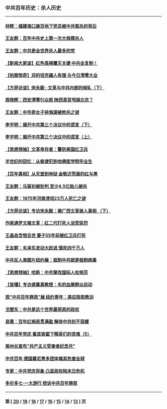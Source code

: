 ### 中共百年历史：杀人历史
---
#### [林辉：福建海口逾百地下党员被中共冤杀的背后](../../pages/nf1176106/n13878946.md?02080430) 
#### [王友群：百年中共史上第一次大规模杀人](../../pages/nf1176106/n13863785.md?02080430) 
#### [王友群：中共是全世界杀人最多的党](../../pages/nf1176106/n13860689.md?02080430) 
#### [【新闻大家谈】红色高棉覆灭关键 中共全复制！](../../pages/nf1176106/n13850222.md?02080430) 
#### [【拍案惊奇】邓的坦克碾人有理 与今日清零大业](../../pages/nf1176106/n13729574.md?02080430) 
#### [【方菲访谈】宋永毅 : 文革与中共内部的倾轧（下）](../../pages/nf1176106/n13486836.md?02080430) 
#### [周晓辉：西安清零引众怒 陕西高官甩锅北京？](../../pages/nf1176106/n13484627.md?02080430) 
#### [王友群：中华奇女子钟海源被枪杀之谜](../../pages/nf1176106/n13430555.md?02080430) 
#### [李宇明：揭开中共第三个决议中的谎言（下）](../../pages/nf1176106/n13389389.md?02080430) 
#### [李宇明：揭开中共第三个决议中的谎言（上）](../../pages/nf1176106/n13388697.md?02080430) 
#### [【思想领袖】文革幸存者：警防美国红卫兵](../../pages/nf1176106/n13339289.md?02080430) 
#### [半世纪的回忆：从偷渡犯到哈佛医学院毕业生](../../pages/nf1176106/n13345328.md?02080430) 
#### [【百年真相】从天堂到地狱 金敬迈荒唐的红与黑](../../pages/nf1176106/n13336995.md?02080430) 
#### [王友群：马寅初被批判 至少4.5亿胎儿被杀](../../pages/nf1176106/n13260313.md?02080430) 
#### [王友群：1975年河南溃坝23万人死亡之谜](../../pages/nf1176106/n13231576.md?02080430) 
#### [【方菲访谈】专访宋永毅：揭广西文革骇人真相 （下）](../../pages/nf1176106/n13209074.md?02080430) 
#### [作家遇罗文揭文革：红二代打死人没受惩罚](../../pages/nf1176106/n13205254.md?02080430) 
#### [王晶垚含恨去世 妻子55年前被红卫兵打死](../../pages/nf1176106/n13203590.md?02080430) 
#### [王友群：毛泽东发动大跃进 饿死四千万人](../../pages/nf1176106/n13177158.md?02080430) 
#### [中共反人类图片纽约展：抵制中共就是抵制病毒](../../pages/nf1176106/n13115371.md?02080430) 
#### [【思想领袖】哈斯：中共窜改国际人权规范](../../pages/nf1176106/n13053647.md?02080430) 
#### [【首播】专访盛慕真教授：毛的血腥群众运动](../../pages/nf1176106/n13091782.md?02080430) 
#### [观“中共百年罪恶”展 纽约青年：美应吸取教训](../../pages/nf1176106/n13085246.md?02080430) 
#### [戈壁东：中共是这个世界最邪恶的政权](../../pages/nf1176106/n13085641.md?02080430) 
#### [易蓉：百年红祸恶贯满盈 解体中共刻不容缓](../../pages/nf1176106/n13084455.md?02080430) 
#### [中共百年党庆 看其铁窗下精英们的苦难（5）](../../pages/nf1176106/n13076766.md?02080430) 
#### [美州长宣布“共产主义受害者纪念月”](../../pages/nf1176106/n13074024.md?02080430) 
#### [中共百年 德国慕尼黑多团体揭其危害全球](../../pages/nf1176106/n13068873.md?02080430) 
#### [专家：中共党庆异象 凸显政权陷末日危机](../../pages/nf1176106/n13067084.md?02080430) 
#### [多伦多七·一大游行 控诉中共百年罪恶](../../pages/nf1176106/n13062043.md?02080430) 

---
#### 第 [ [20](./20.md?02080430) / [19](./19.md?02080430) / [18](./18.md?02080430) / [17](./17.md?02080430) / [16](./16.md?02080430) / [15](./15.md?02080430) / [14](./14.md?02080430) / [13](./13.md?02080430) ] 页
